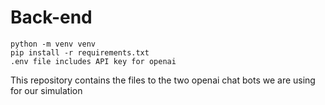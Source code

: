 # Back-end
```
python -m venv venv
pip install -r requirements.txt
.env file includes API key for openai
```


This repository contains the files to the two openai chat bots we are using for our simulation 
